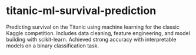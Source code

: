 # titanic-ml-survival-prediction
Predicting survival on the Titanic using machine learning for the classic Kaggle competition. Includes data cleaning, feature engineering, and model building with scikit-learn. Achieved strong accuracy with interpretable models on a binary classification task.
